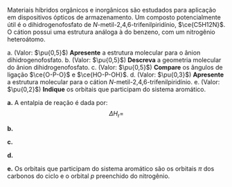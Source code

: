 Materiais híbridos orgânicos e inorgânicos são estudados para aplicação em dispositivos ópticos de armazenamento. Um composto potencialmente útil é o dihidrogenofosfato de *N*-metil-2,4,6-trifenilpiridínio, $\ce{C5H12N}$. O cátion possui uma estrutura análoga à do benzeno, com um nitrogênio heteroátomo. 

a. (Valor: $\pu{0,5}$) **Apresente** a estrutura molecular para o ânion dihidrogenofosfato.
b. (Valor: $\pu{0,5}$) **Descreva** a geometria molecular do ânion dihidrogenofosfato.
c. (Valor: $\pu{0,5}$) **Compare** os ângulos de ligação $\ce{O-P-O}$ e $\ce{HO-P-OH}$.
d. (Valor: $\pu{0,3}$) **Apresente** a estrutura molecular para o cátion *N*-metil-2,4,6-trifenilpiridínio. 
e. (Valor: $\pu{0,2}$) **Indique** os orbitais que participam do sistema aromático.

**a.** A entalpia de reação é dada por:
$$
    \Delta H_\mathrm{r} = 
$$

**b.**

**c.**

**d.**

**e.** Os orbitais que participam do sistema aromático são os orbitais $\pi$ dos carbonos do ciclo e o orbital $p$ preenchido do nitrogênio.